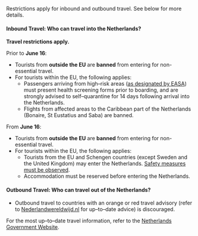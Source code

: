 Restrictions apply for inbound and outbound travel. See below for more details.

#### Inbound Travel: Who can travel into the Netherlands?

**Travel restrictions apply.**

Prior to **June 16**:

* Tourists from **outside the EU** are **banned** from entering for non-essential travel.
* For tourists within the EU, the following applies:
  * Passengers arriving from high–risk areas ([as designated by EASA](https://www.easa.europa.eu/SD-2020-01/Airports)) must present health screening forms prior to boarding, and are strongly advised to self–quarantine for 14 days following arrival into the Netherlands.
  * Flights from affected areas to the Caribbean part of the Netherlands (Bonaire, St Eustatius and Saba) are banned.

From **June 16**:

* Tourists from **outside the EU** are **banned** from entering for non-essential travel.
* For tourists within the EU, the following applies:
  * Tourists from the EU and Schengen countries (except Sweden and the United Kingdom) may enter the Netherlands. [Safety measures must be observed](https://www.government.nl/topics/coronavirus-covid-19/tackling-new-coronavirus-in-the-netherlands/basic-rules-for-everyone).
  * Accommodation must be reserved before entering the Netherlands.

#### Outbound Travel: Who can travel out of the Netherlands?

* Outbound travel to countries with an orange or red travel advisory (refer to [Nederlandwereldwijd.nl](https://www.nederlandwereldwijd.nl/) for up–to–date advice) is discouraged.

For the most up–to–date travel information, refer to the [Netherlands Government Website](https://www.government.nl/topics/coronavirus-covid-19/tourism-in-the-netherlands).
